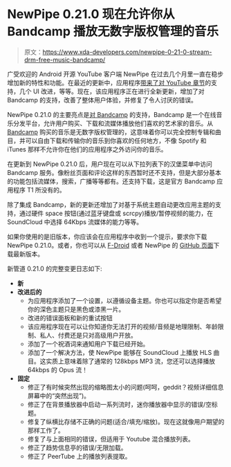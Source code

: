 # NewPipe 0.21.0 现在允许你从 Bandcamp 播放无数字版权管理的音乐

> 原文：<https://www.xda-developers.com/newpipe-0-21-0-stream-drm-free-music-bandcamp/>

广受欢迎的 Android 开源 YouTube 客户端 NewPipe 在过去几个月里一直在稳步增加新的特性和功能。在最近的更新中，应用程序[带来了对 YouTube 章节](https://www.xda-developers.com/newpipe-latest-update-youtube-chapter-support-ui-improvements-more/)的支持，几个 UI 改进，等等。现在，该应用程序正在进行全新更新，增加了对 Bandcamp 的支持，改善了整体用户体验，并修复了令人讨厌的错误。

NewPipe 0.21.0 的主要亮点是[对 Bandcamp](https://newpipe.net/blog/pinned/release/newpipe-0.21.0-released/) 的支持，Bandcamp 是一个在线音乐分发平台，允许用户购买、下载和流媒体播放他们喜欢的艺术家的音乐。从 [Bandcamp](https://bandcamp.com/) 购买的音乐是无数字版权管理的，这意味着你可以完全控制专辑和曲目，并可以自由下载和传输你的音乐到你喜欢的任何地方，不像 Spotify 和 iTunes 那样不允许你在他们的应用程序之外访问你的音乐。

在更新到 NewPipe 0.21.0 后，用户现在可以从下拉列表下的汉堡菜单中访问 Bandcamp 服务。像粉丝页面和评论这样的东西暂时还不支持，但是大部分基本的功能包括流媒体，搜索，广播等等都有。还支持下载，这是官方 Bandcamp 应用程序 T1 所没有的。

除了集成 Bandcamp，新的更新还增加了对基于系统主题自动更改应用主题的支持，通过硬件 space 按钮(通过蓝牙键盘或 scrcpy)播放/暂停视频的能力，在 SoundCloud 中选择 64Kbps 流媒体的能力等等。

如果你使用的是旧版本，你应该会在应用程序中收到一个提示，要求你下载 NewPipe 0.21.0。或者，你也可以从 [F-Droid](https://f-droid.org/) 或者 NewPipe 的 [GitHub 页面](https://github.com/TeamNewPipe/NewPipe/releases)下载最新版本。

新管道 0.21.0 的完整变更日志如下:

*   **新**
*   **改进后的**
    *   为应用程序添加了一个设置，以遵循设备主题。你也可以指定你是否希望你的深色主题只是黑色或漆黑一片。
    *   改进的错误面板和新的重试按钮
    *   该应用程序现在可以让你知道你无法打开的视频/音频是地理限制、年龄限制、私人、付费还是只对高级用户开放。
    *   添加了一个祝酒词来通知用户下载已经开始。
    *   添加了一个解决方法，使 NewPipe 能够在 SoundCloud 上播放 HLS 曲目。这实质上意味着除了通常的 128kbps MP3 流，您还可以选择播放 64kbps 的 Opus 流！
*   **固定**
    *   修正了有时候突然出现的缩略图太小的问题(呵呵，geddit？视频详细信息屏幕中的“突然出现”)。
    *   修正了在背景播放器中启动一系列流时，迷你播放器中显示的错误/空标题。
    *   修复了纵横比存储不正确的问题(适合/填充/缩放)。现在这就像用户期望的那样工作了。
    *   修复了与上面相同的错误，但适用于 Youtube 混合播放列表。
    *   修正了趋势信息亭的错误/无限加载。
    *   修正了 PeerTube 上的播放列表提取。